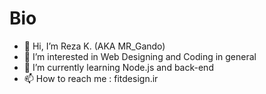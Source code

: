 # Bio #
- 👋 Hi, I’m Reza K. (AKA MR_Gando)
- 👀 I’m interested in Web Designing and Coding in general 
- 🌱 I’m currently learning Node.js and back-end
- 📫 How to reach me : fitdesign.ir
